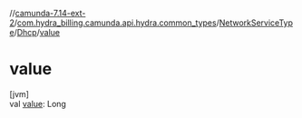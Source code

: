 //[camunda-7.14-ext-2](../../../../index.md)/[com.hydra_billing.camunda.api.hydra.common_types](../../index.md)/[NetworkServiceType](../index.md)/[Dhcp](index.md)/[value](value.md)

# value

[jvm]\
val [value](value.md): Long
